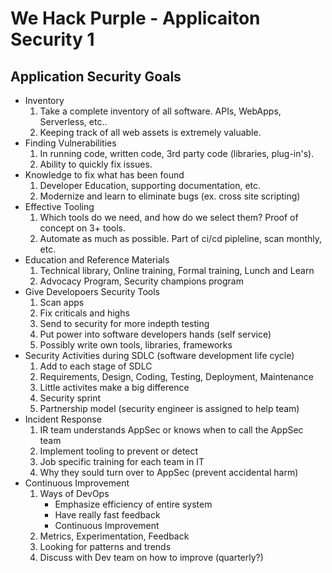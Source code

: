 # We Hack Purple - Applicaiton Security 1

## Application Security Goals
- Inventory 
    1. Take a complete inventory of all software. APIs, WebApps, Serverless, etc.. 
    2. Keeping track of all web assets is extremely valuable. 
- Finding Vulnerabilities
    1. In running code, written code, 3rd party code (libraries, plug-in's). 
    2. Ability to quickly fix issues. 
- Knowledge to fix what has been found
    1. Developer Education, supporting documentation, etc. 
    2. Modernize and learn to eliminate bugs (ex. cross site scripting)
- Effective Tooling
    1. Which tools do we need, and how do we select them? Proof of concept on 3+ tools. 
    2. Automate as much as possible. Part of ci/cd pipleline, scan monthly, etc. 
- Education and Reference Materials
    1. Technical library, Online training, Formal training, Lunch and Learn
    2. Advocacy Program, Security champions program 
- Give Developoers Security Tools
    1. Scan apps
    2. Fix criticals and highs
    3. Send to security for more indepth testing
    4. Put power into software developers hands (self service)
    5. Possibly write own tools, libraries, frameworks
- Security Activities during SDLC (software development life cycle)
    1. Add to each stage of SDLC
    2. Requirements, Design, Coding, Testing, Deployment, Maintenance
    3. Little activites make a big difference
    4. Security sprint
    5. Partnership model (security engineer is assigned to help team)
- Incident Response
    1. IR team understands AppSec or knows when to call the AppSec team
    2. Implement tooling to prevent or detect 
    3. Job specific training for each team in IT 
    4. Why they sould turn over to AppSec (prevent accidental harm)
- Continuous Improvement
    1. Ways of DevOps
        - Emphasize efficiency of entire system
        - Have really fast feedback
        - Continuous Improvement
    2. Metrics, Experimentation, Feedback
    3. Looking for patterns and trends
    4. Discuss with Dev team on how to improve (quarterly?)
    